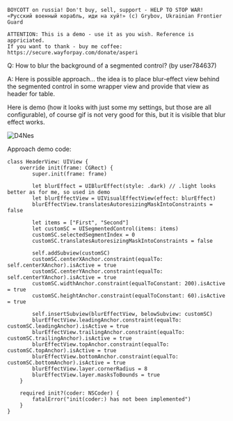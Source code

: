 ```
BOYCOTT on russia! Don't buy, sell, support - HELP TO STOP WAR!
«Русский военный корабль, иди на хуй!» (c) Grybov, Ukrainian Frontier Guard

ATTENTION: This is a demo - use it as you wish. Reference is appriciated.
If you want to thank - buy me coffee: https://secure.wayforpay.com/donate/asperi
```

Q: How to blur the background of a segmented control? (by user784637)

A: Here is possible approach... the idea is to place blur-effect view behind the segmented control in some wrapper view and provide that view as header for table.

Here is demo (how it looks with just some my settings, but those are all configurable), of course gif is not very good for this, but it is visible that blur effect works.

![D4Nes](https://user-images.githubusercontent.com/62171579/174816962-d6f9c799-56e0-4b1b-9a0e-a870168671ea.gif)

Approach demo code:

    class HeaderView: UIView {
        override init(frame: CGRect) {
            super.init(frame: frame)
    
            let blurEffect = UIBlurEffect(style: .dark) // .light looks better as for me, so used in demo
            let blurEffectView = UIVisualEffectView(effect: blurEffect)
            blurEffectView.translatesAutoresizingMaskIntoConstraints = false
    
            let items = ["First", "Second"]
            let customSC = UISegmentedControl(items: items)
            customSC.selectedSegmentIndex = 0
            customSC.translatesAutoresizingMaskIntoConstraints = false
    
            self.addSubview(customSC)
            customSC.centerXAnchor.constraint(equalTo: self.centerXAnchor).isActive = true
            customSC.centerYAnchor.constraint(equalTo: self.centerYAnchor).isActive = true
            customSC.widthAnchor.constraint(equalToConstant: 200).isActive = true
            customSC.heightAnchor.constraint(equalToConstant: 60).isActive = true
    
            self.insertSubview(blurEffectView, belowSubview: customSC)
            blurEffectView.leadingAnchor.constraint(equalTo: customSC.leadingAnchor).isActive = true
            blurEffectView.trailingAnchor.constraint(equalTo: customSC.trailingAnchor).isActive = true
            blurEffectView.topAnchor.constraint(equalTo: customSC.topAnchor).isActive = true
            blurEffectView.bottomAnchor.constraint(equalTo: customSC.bottomAnchor).isActive = true
            blurEffectView.layer.cornerRadius = 8
            blurEffectView.layer.masksToBounds = true
        }
    
        required init?(coder: NSCoder) {
            fatalError("init(coder:) has not been implemented")
        }
    }

